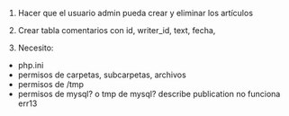 1. Hacer que el usuario admin pueda crear y eliminar los artículos

2. Crear tabla comentarios con id, writer_id, text, fecha,

3. Necesito:

- php.ini
- permisos de carpetas, subcarpetas, archivos
- permisos de /tmp
- permisos de mysql? o tmp de mysql? describe publication no funciona err13
